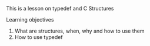 This is a lesson on typedef and C Structures

Learning objectives
1. What are structures, when, why and how to use them
2. How to use typedef

